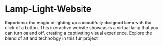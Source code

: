 # Lamp-Light-Website
Experience the magic of lighting up a beautifully designed lamp with the click of a button. This interactive website showcases a virtual lamp that you can turn on and off, creating a captivating visual experience. Explore the blend of art and technology in this fun project
